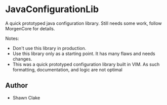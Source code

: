 # JavaConfigurationLib
A quick prototyped java configuration library. Still needs some work, follow MorgenCore for details.

Notes:
- Don't use this library in production.
- Use this library only as a starting point. It has many flaws and needs changes.
- This was a quick prototyped configuration library built in VIM. As such formatting, documentation, and logic are not optimal

## Author
- Shawn Clake
